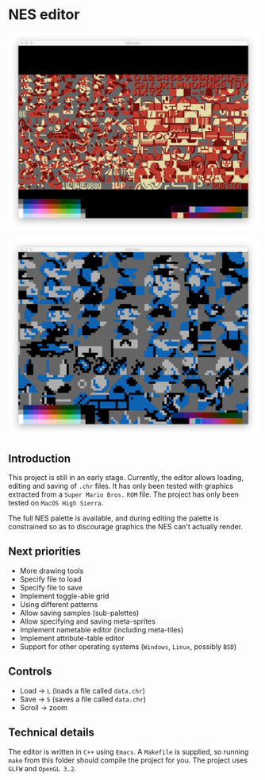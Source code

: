 # NES editor

![Screenshot of the editor](/screenshot.png?raw=true)

![Another screenshot of the editor](/screenshot2.png?raw=true)

## Introduction
This project is still in an early stage. Currently, the editor allows loading, editing and saving of `.chr` files. It has only been tested with graphics extracted from a `Super Mario Bros.` `ROM` file. The project has only been tested on `MacOS High Sierra`.

The full NES palette is available, and during editing the palette is constrained so as to discourage graphics the NES can't actually render.

## Next priorities

* More drawing tools
* Specify file to load
* Specify file to save
* Implement toggle-able grid
* Using different patterns
* Allow saving samples (sub-palettes)
* Allow specifying and saving meta-sprites
* Implement nametable editor (including meta-tiles)
* Implement attribute-table editor
* Support for other operating systems (`Windows`, `Linux`, possibly `BSD`)

## Controls

* Load -> `L` (loads a file called `data.chr`)
* Save -> `S` (saves a file called `data.chr`)
* Scroll -> zoom

## Technical details
The editor is written in `C++` using `Emacs`. A `Makefile` is supplied, so running `make` from this folder should compile the project for you. The project uses `GLFW` and `OpenGL 3.2`.
